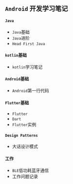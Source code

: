 ## `Android` 开发学习笔记

#### `Java`

* `Java`基础
* `Java`进阶
* `Head First Java`

#### `kotlin`基础

* `kotlin`学习笔记

#### `Android`基础

* `Android`第一行代码

#### `Flutter`基础

* `Flutter`
* `Dart`
* `Flutter`实例

#### `Design Patterns`

* 大话设计模式

#### 工作

* `BLE`低功耗蓝牙通信
* 工作问题记录